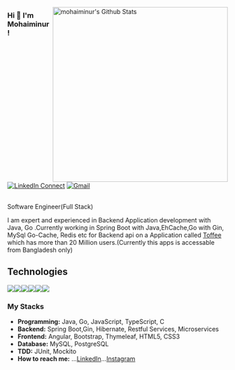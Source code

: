 
[<img align="right" width="400" src="https://github-readme-stats.vercel.app/api?username=mohaiminur&&show_icons=true&theme=tokyonight&count_private=true" alt="mohaiminur's Github Stats"/>](https://github.com/mohaiminur)

### Hi 👋 I'm Mohaiminur!
<!--
[![Twitter Follow](https://img.shields.io/badge/dynamic/json.svg?color=222244&labelColor=000000&logo=twitter&logoColor=f5f7fe&label=&query=%24[0].followers_count&url=https%3A%2F%2Fcdn.syndication.twimg.com%2Fwidgets%2Ffollowbutton%2Finfo.json%3Fscreen_names%3DMohaiminur&suffix=%20Followers)](https://twitter.com/mohaiminur404) -->
[![LinkedIn Connect](https://img.shields.io/badge/%20-Connect-black?color=222244&labelColor=000000&logo=linkedin&logoColor=f5f7fe)](https://www.linkedin.com/in/mohaiminur/)
[![Gmail](https://img.shields.io/badge/%20-Send%20Mail-black?color=222244&labelColor=000000&logo=gmail&logoColor=f5f7fe)](mailto:sifat404040@gmail.com?subject=From%20GitHub&&body=Hi,%20there.%20Found%20you%20on%20GitHub!%20Let's%20talk%20about...)

<br> Software Engineer(Full Stack)  <br />


I am expert and experienced in Backend Application development with Java, Go .Currently working in  Spring Boot with Java,EhCache,Go with Gin, MySql Go-Cache, Redis etc  for Backend  api on a Application called [Toffee](https://play.google.com/store/apps/details?id=com.banglalink.toffee&hl=en&gl=US) which has more than 20 Million users.(Currently this apps is accessable from Bangladesh only)


## Technologies
<img src="https://img.shields.io/badge/java-%23ED8B00.svg?&style=for-the-badge&logo=java&logoColor=white"/><img src="https://img.shields.io/badge/spring%20-%236DB33F.svg?&style=for-the-badge&logo=spring&logoColor=white"/><img src="https://img.shields.io/badge/mysql-%2300f.svg?&style=for-the-badge&logo=mysql&logoColor=white"/><img src="https://img.shields.io/badge/bootstrap%20-%23563D7C.svg?&style=for-the-badge&logo=bootstrap&logoColor=white"/><img src="https://img.shields.io/badge/html5%20-%23E34F26.svg?&style=for-the-badge&logo=html5&logoColor=white"/><img src="https://img.shields.io/badge/css3%20-%231572B6.svg?&style=for-the-badge&logo=css3&logoColor=white"/>


### My Stacks
- <b>Programming:</b> Java, Go, JavaScript, TypeScript, C
- <b>Backend:</b> Spring Boot,Gin, Hibernate, Restful Services, Microservices
- <b>Frontend:</b> Angular, Bootstrap, Thymeleaf, HTML5, CSS3
- <b>Database:</b> MySQL, PostgreSQL
- <b>TDD:</b> JUnit, Mockito
- <b>How to reach me:</b> ...[LinkedIn](https://www.linkedin.com/in/mohaiminur/)...[Instagram](https://www.instagram.com/_sifat404/)




<!--


### Things you should know about my skill

- 🔭 <b>Currently working on:</b> Spring Boot, Go
- 🌱 <b>Getting better at:</b> Java, Go
- 🤔 <b>Exploring:</b> Docker, Microservices
- 💬 <b>Ask me about:</b> Java, Golang, Japanese, Sports
- 📫 <b>How to reach me:</b> ...[LinkedIn](https://www.linkedin.com/in/mohaiminur/)...[Instagram](https://www.instagram.com/notsifat_/)
**mohaiminur/mohaiminur** is a ✨ _special_ ✨ repository because its `README.md` (this file) appears on your GitHub profile.



 “Truth can only be found in one place: the code.”
 ― Robert C. Martin, Clean Code
 #### Happy coding!

## Technologies
<img src="https://img.shields.io/badge/java-%23ED8B00.svg?&style=for-the-badge&logo=java&logoColor=white"/><img src="https://img.shields.io/badge/typescript%20-%23007ACC.svg?&style=for-the-badge&logo=typescript&logoColor=white"/><img src="https://img.shields.io/badge/spring%20-%236DB33F.svg?&style=for-the-badge&logo=spring&logoColor=white"/><img src="https://img.shields.io/badge/angular%20-%23DD0031.svg?&style=for-the-badge&logo=angular&logoColor=white"/>
 <img src="https://img.shields.io/badge/mysql-%2300f.svg?&style=for-the-badge&logo=mysql&logoColor=white"/><img src="https://img.shields.io/badge/bootstrap%20-%23563D7C.svg?&style=for-the-badge&logo=bootstrap&logoColor=white"/><img src="https://img.shields.io/badge/html5%20-%23E34F26.svg?&style=for-the-badge&logo=html5&logoColor=white"/><img src="https://img.shields.io/badge/css3%20-%231572B6.svg?&style=for-the-badge&logo=css3&logoColor=white"/>

Here are some ideas to get you started:
```md
lol
```
- 🔭 I’m currently working on ...
- 🌱 I’m currently learning ...
- 👯 I’m looking to collaborate on ...
- 🤔 I’m looking for help with ...
- 💬 Ask me about ...
- 📫 How to reach me: ...
- 😄 Pronouns: ...
- ⚡ Fun fact: ...
-->
